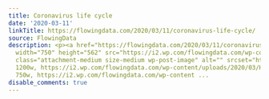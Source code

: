 ```yaml
---
title: Coronavirus life cycle
date: '2020-03-11'
linkTitle: https://flowingdata.com/2020/03/11/coronavirus-life-cycle/
source: FlowingData
description: <p><a href="https://flowingdata.com/2020/03/11/coronavirus-life-cycle/"><img
  width="750" height="562" src="https://i2.wp.com/flowingdata.com/wp-content/uploads/2020/03/How-Coronavirus-Hijacks-Your-Cells.png?fit=750%2C562&amp;ssl=1"
  class="attachment-medium size-medium wp-post-image" alt="" srcset="https://i2.wp.com/flowingdata.com/wp-content/uploads/2020/03/How-Coronavirus-Hijacks-Your-Cells.png?w=1200&amp;ssl=1
  1200w, https://i2.wp.com/flowingdata.com/wp-content/uploads/2020/03/How-Coronavirus-Hijacks-Your-Cells.png?resize=750%2C562&amp;ssl=1
  750w, https://i2.wp.com/flowingdata.com/wp-content ...
disable_comments: true
---
```

<p><a href="https://flowingdata.com/2020/03/11/coronavirus-life-cycle/"><img width="750" height="562" src="https://i2.wp.com/flowingdata.com/wp-content/uploads/2020/03/How-Coronavirus-Hijacks-Your-Cells.png?fit=750%2C562&amp;ssl=1" class="attachment-medium size-medium wp-post-image" alt="" srcset="https://i2.wp.com/flowingdata.com/wp-content/uploads/2020/03/How-Coronavirus-Hijacks-Your-Cells.png?w=1200&amp;ssl=1 1200w, https://i2.wp.com/flowingdata.com/wp-content/uploads/2020/03/How-Coronavirus-Hijacks-Your-Cells.png?resize=750%2C562&amp;ssl=1 750w, https://i2.wp.com/flowingdata.com/wp-content ...